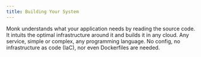 ```yaml
---
title: Building Your System
---
```


Monk understands what your application needs by reading the source code. It intuits the optimal infrastructure around it and builds it in any cloud. Any service, simple or complex, any programming language. No config, no infrastructure as code (IaC), nor even Dockerfiles are needed. 